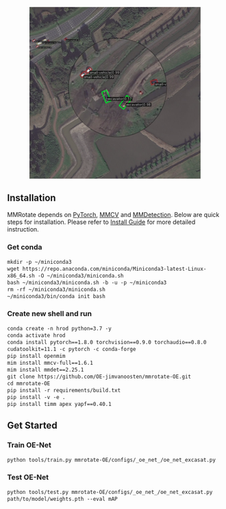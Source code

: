 <div align="center">
  <img src="resources/excavator.png" width="400">
</div>

## Installation

MMRotate depends on [PyTorch](https://pytorch.org/), [MMCV](https://github.com/open-mmlab/mmcv) and [MMDetection](https://github.com/open-mmlab/mmdetection).
Below are quick steps for installation.
Please refer to [Install Guide](https://mmrotate.readthedocs.io/en/latest/install.html) for more detailed instruction.

### Get conda

```shell
mkdir -p ~/miniconda3
wget https://repo.anaconda.com/miniconda/Miniconda3-latest-Linux-x86_64.sh -O ~/miniconda3/miniconda.sh
bash ~/miniconda3/miniconda.sh -b -u -p ~/miniconda3
rm -rf ~/miniconda3/miniconda.sh
~/miniconda3/bin/conda init bash
```

### Create new shell and run

```shell
conda create -n hrod python=3.7 -y
conda activate hrod
conda install pytorch==1.8.0 torchvision==0.9.0 torchaudio==0.8.0 cudatoolkit=11.1 -c pytorch -c conda-forge
pip install openmim
mim install mmcv-full==1.6.1
mim install mmdet==2.25.1
git clone https://github.com/OE-jimvanoosten/mmrotate-OE.git
cd mmrotate-OE
pip install -r requirements/build.txt
pip install -v -e .
pip install timm apex yapf==0.40.1
```

## Get Started

### Train OE-Net

```shell
python tools/train.py mmrotate-OE/configs/_oe_net_/oe_net_excasat.py
```

### Test OE-Net

```shell
python tools/test.py mmrotate-OE/configs/_oe_net_/oe_net_excasat.py path/to/model/weights.pth --eval mAP
```